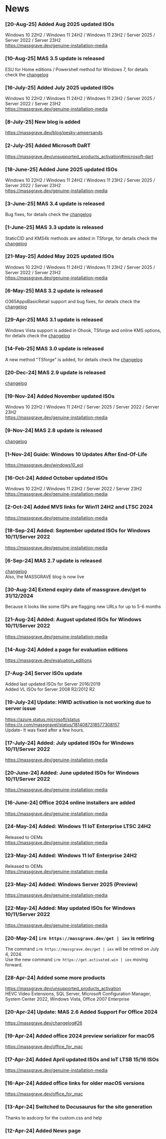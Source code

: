# News

### [20-Aug-25] Added Aug 2025 updated ISOs  
Windows 10 22H2 / Windows 11 24H2 / Windows 11 23H2 / Server 2025 / Server 2022 / Server 23H2  
https://massgrave.dev/genuine-installation-media

### [10-Aug-25] MAS 3.5 update is released  
ESU for Home editions / Powershell method for Windows 7, for details check the [changelog](changelog.md)

### [16-July-25] Added July 2025 updated ISOs  
Windows 10 22H2 / Windows 11 24H2 / Windows 11 23H2 / Server 2025 / Server 2022 / Server 23H2  
https://massgrave.dev/genuine-installation-media

### [8-July-25] New blog is added  
https://massgrave.dev/blog/pesky-ampersands

### [2-July-25] Added Microsoft DaRT  
https://massgrave.dev/unsupported_products_activation#microsoft-dart

### [18-June-25] Added June 2025 updated ISOs  
Windows 10 22H2 / Windows 11 24H2 / Windows 11 23H2 / Server 2025 / Server 2022 / Server 23H2  
https://massgrave.dev/genuine-installation-media

### [3-June-25] MAS 3.4 update is released  
Bug fixes, for details check the [changelog](changelog.md)

### [1-June-25] MAS 3.3 update is released  
StaticCID and KMS4k methods are added in TSforge, for details check the [changelog](changelog.md)

### [21-May-25] Added May 2025 updated ISOs  
Windows 10 22H2 / Windows 11 24H2 / Windows 11 23H2 / Server 2025 / Server 2022 / Server 23H2  
https://massgrave.dev/genuine-installation-media

### [6-May-25] MAS 3.2 update is released  
O365AppsBasicRetail support and bug fixes, for details check the [changelog](changelog.md)

### [29-Apr-25] MAS 3.1 update is released  
Windows Vista support is added in Ohook, TSforge and online KMS options, for details check the [changelog](changelog.md)

### [14-Feb-25] MAS 3.0 update is released  
A new method "TSforge" is added, for details check the [changelog](changelog.md)

### [20-Dec-24] MAS 2.9 update is released  
[changelog](changelog.md)


### [19-Nov-24] Added November updated ISOs  
Windows 10 22H2 / Windows 11 24H2 / Server 2025 / Server 2022 / Server 23H2  
https://massgrave.dev/genuine-installation-media


### [9-Nov-24] MAS 2.8 update is released  
[changelog](changelog.md)

### [1-Nov-24] Guide: Windows 10 Updates After End-Of-Life  
https://massgrave.dev/windows10_eol

### [16-Oct-24] Added October updated ISOs  
Windows 10 22H2 / Windows 11 23H2 / Server 2022 / Server 23H2  
https://massgrave.dev/genuine-installation-media

### [2-Oct-24] Added MVS links for Win11 24H2 and LTSC 2024  
https://massgrave.dev/genuine-installation-media

### [18-Sep-24] Added: September updated ISOs for Windows 10/11/Server 2022  
https://massgrave.dev/genuine-installation-media

### [6-Sep-24] MAS 2.7 update is released  
[changelog](changelog.md)    
Also, the MASSGRAVE blog is now live

### [30-Aug-24] Extend expiry date of massgrave.dev/get to 31/12/2024
Because it looks like some ISPs are flagging new URLs for up to 5-6 months

### [21-Aug-24] Added: August updated ISOs for Windows 10/11/Server 2022 
https://massgrave.dev/genuine-installation-media

### [14-Aug-24] Added a page for evaluation editions
https://massgrave.dev/evaluation_editions

### [7-Aug-24] Server ISOs update
Added last updated ISOs for Server 2016/2019  
Added VL ISOs for Server 2008 R2/2012 R2  

### [19-July-24] Update: HWID activation is not working due to server issue
https://azure.status.microsoft/status  
https://x.com/massgravel/status/1814087318577308157  
Update- It was fixed after a few hours.  

### [17-July-24] Added: July updated ISOs for Windows 10/11/Server 2022 
https://massgrave.dev/genuine-installation-media

### [20-June-24] Added: June updated ISOs for Windows 10/11/Server 2022 
https://massgrave.dev/genuine-installation-media

### [16-June-24] Office 2024 online installers are added
https://massgrave.dev/genuine-installation-media

### [24-May-24] Added: Windows 11 IoT Enterprise LTSC 24H2
Released to OEMs  
https://massgrave.dev/genuine-installation-media

### [23-May-24] Added: Windows 11 IoT Enterprise 24H2
Released to OEMs  
https://massgrave.dev/genuine-installation-media

### [23-May-24] Added: Windows Server 2025 (Preview)
https://massgrave.dev/genuine-installation-media

### [22-May-24] Added: May updated ISOs for Windows 10/11/Server 2022 
https://massgrave.dev/genuine-installation-media

### [20-May-24] `irm https://massgrave.dev/get | iex` is retiring
The command `irm https://massgrave.dev/get | iex` will be retired on July 4, 2024.  
Use the new command `irm https://get.activated.win | iex` moving forward.  

### [28-Apr-24] Added some more products
https://massgrave.dev/unsupported_products_activation  
HEVC Video Extensions, SQL Server, Microsoft Configuration Manager, System Center 2022, Windows Vista, Office 2007 Enterprise  

### [20-Apr-24] Update: MAS 2.6 Added Support For Office 2024
https://massgrave.dev/changelog#26

### [19-Apr-24] Added office 2024 preview serializer for macOS
https://massgrave.dev/office_for_mac

### [17-Apr-24] Added April updated ISOs and IoT LTSB 15/16 ISOs
https://massgrave.dev/genuine-installation-media

### [16-Apr-24] Added office links for older macOS versions
https://massgrave.dev/office_for_mac

### [13-Apr-24] Switched to Docusaurus for the site generation  
Thanks to asdcorp for the custom.css and help

### [12-Apr-24] Added News page
